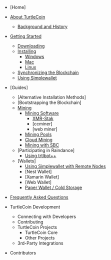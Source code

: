 - [Home]

- [About TurtleCoin](turtlecoin-wiki/about/Background-and-History)
  - [Background and History](turtlecoin-wiki/about/Background-and-History#how-and-why-was-it-created?)
 
- [Getting Started](Getting-Started)
  - [Downloading](Getting-Started#downloading)
  - [Installing](Getting-Started#installing)
    - [Windows](Getting-Started#installing-on-windows)
    - [Mac](Getting-Started#installing-on-mac)
    - [Linux](Getting-Started#installing-on-linux)
  - [Synchronizing the Blockchain](Getting-Started#synchronizing-the-blockchain)
  - [Using Simplewallet](Getting-Started#using-simplewallet)

- [Guides]
  - [Alternative Installation Methods]
  - [Bootstrapping the Blockchain]
  - [Mining](Mining)
    - [Mining Software](Mining#mining-software)
      - [XMR-Stak](Mining#xmr-stak)
      - [ccminer]
      - [web miner]    
     - [Mining Pools](Mining#mining-pools)
     - [Cloud Mining](Mining#cloud-mining)
     - [Mining with SBC](Mining-with-SBC)
  - [Participating in Raindance]
    - [Using trtlbot++](Using-trtlbot-plus-plus)
  - [Wallets]
    - [Using Simplewallet with Remote Nodes](Using-Simplewallet-with-Remote-Nodes)
    - [Nest Wallet]
    - [Xamarin Wallet]
    - [Web Wallet]
    - [Paper Wallet / Cold Storage](Frequently-Asked-Questions#paper-wallet--cold-storage)


- [Frequently Asked Questions](turtlecoin-wiki/faq/Frequently-Asked-Questions)

- TurtleCoin Development
  - Connecting with Developers
  - Contributing
  - TurtleCoin Projects
    - TurtleCoin Core
    - Other Projects
  - 3rd-Party Integrations
<!--
- Cryptocurrency Fundamentals
  - How a Blockchain Works
  - Basic Concepts
    - Hashes & Encryption
    - Wallets, Keys & Addresses
    - Transactions
    - Proof-of-Work
-->
- Contributors
